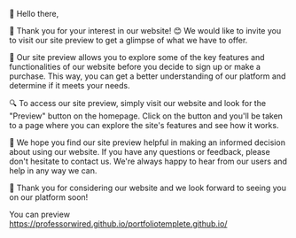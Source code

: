 

👋 Hello there,

🙏 Thank you for your interest in our website! 😊 We would like to invite you to visit our site preview to get a glimpse of what we have to offer.

👀 Our site preview allows you to explore some of the key features and functionalities of our website before you decide to sign up or make a purchase. This way, you can get a better understanding of our platform and determine if it meets your needs.

🔍 To access our site preview, simply visit our website and look for the "Preview" button on the homepage. Click on the button and you'll be taken to a page where you can explore the site's features and see how it works.

🤝 We hope you find our site preview helpful in making an informed decision about using our website. If you have any questions or feedback, please don't hesitate to contact us. We're always happy to hear from our users and help in any way we can.

🙌 Thank you for considering our website and we look forward to seeing you on our platform soon!

You can preview https://professorwired.github.io/portfoliotemplete.github.io/
